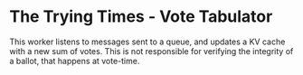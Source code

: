 # The Trying Times - Vote Tabulator

This worker listens to messages sent to a queue, and updates a KV cache with a new sum of votes. This is not responsible for verifying the integrity of a ballot, that happens at vote-time.
